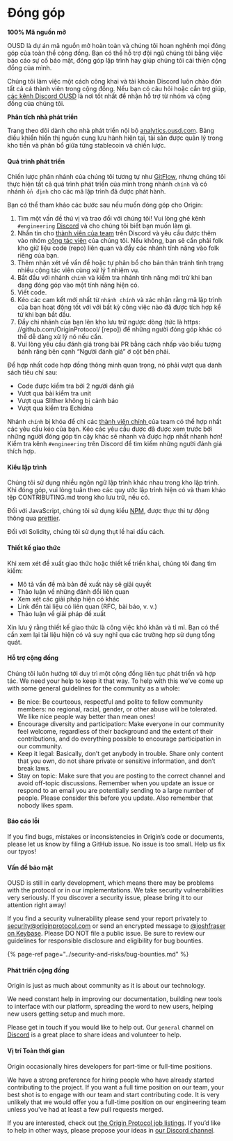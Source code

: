 # Đóng góp

**100% Mã nguồn mở**

OUSD là dự án mã nguồn mở hoàn toàn và chúng tôi hoan nghênh mọi đóng góp của toàn thể cộng đồng. Bạn có thể hỗ trợ đội ngũ chúng tôi bằng việc báo cáo sự cố bảo mật, đóng góp lập trình hay giúp chúng tôi cải thiện cộng đồng của mình.

Chúng tôi làm việc một cách công khai và tài khoản Discord luôn chào đón tất cả cá thành viên trong cộng đồng. Nếu bạn có câu hỏi hoặc cần trợ giúp, [các kênh Discord OUSD](https://discord.gg/jyxpUSe) là nơi tốt nhất để nhận hỗ trợ từ nhóm và cộng đồng của chúng tôi.

**Phân tích nhà phát triển**

Trang theo dõi dành cho nhà phát triển nội bộ [analytics.ousd.com](https://analytics.ousd.com). Bảng điều khiển hiển thị nguồn cung lưu hành hiện tại, tài sản được quản lý trong kho tiền và phân bổ giữa từng stablecoin và chiến lược.

#### Quá trình phát triển

Chiến lược phân nhánh của chúng tôi tương tự như [GitFlow](http://nvie.com/posts/a-successful-git-branching-model/), nhưng chúng tôi thực hiện tất cả quá trình phát triển của mình trong nhánh `chính` và có nhánh `ổn định` cho các mã lập trình đã được phát hành.

Bạn có thể tham khảo các bước sau nếu muốn đóng góp cho Origin:

1. Tìm một vấn đề thú vị và trao đổi với chúng tôi! Vui lòng ghé kênh `#engineering` [Discord](https://discord.gg/jyxpUSe) và cho chúng tôi biết bạn muốn làm gì.
2. Nhắn tin cho [thành viên của team](https://github.com/orgs/OriginProtocol/teams/core/members) trên Discord và yêu cầu được thêm vào nhóm [cộng tác viên](https://github.com/orgs/OriginProtocol/teams/contributors) của chúng tôi. Nếu không, bạn sẽ cần phải folk kho giữ liệu code (repo) liên quan và đẩy các nhánh tính năng vào folk riêng của bạn.
3. Thêm nhận xét về vấn đề hoặc tự phân bổ cho bản thân tránh tình trạng nhiều cộng tác viên cùng xử lý 1 nhiệm vụ.
4. Bắt đầu với nhánh `chính` và kiểm tra nhánh tính năng mới trừ khi bạn đang đóng góp vào một tính năng hiện có.
5. Viết code.
6. Kéo các cam kết mới nhất từ `nhánh chính` và xác nhận rằng mã lập trình của bạn hoạt động tốt với với bất kỳ công việc nào đã được tích hợp kể từ khi bạn bắt đầu.
7. Đẩy chi nhánh của bạn lên kho lưu trữ ngược dòng (tức là https: //github.com/OriginProtocol/ [repo]) để những người đóng góp khác có thể dễ dàng xử lý nó nếu cần.
8. Vui lòng yêu cầu đánh giá trong bài PR bằng cách nhấp vào biểu tượng bánh răng bên cạnh “Người đánh giá” ở cột bên phải.

Để hợp nhất code hợp đồng thông minh quan trọng, nó phải vượt qua danh sách tiêu chí sau:

*  Code được kiểm tra bởi 2 người đánh giá
*  Vươt qua bài kiểm tra unit
*  Vượt qua Slither không bị cảnh báo
*  Vượt qua kiểm tra Echidna

Nhánh `chính` bị khóa để chỉ các [ thành viên chính ](https://github.com/orgs/OriginProtocol/teams/core) của team có thể hợp nhất các yêu cầu kéo của bạn. Kéo các yêu cầu được đã được xem trước bởi những người đóng góp tin cậy khác sẽ nhanh và được hợp nhất nhanh hơn! Kiểm tra kênh `#engineering` trên Discord để tìm kiếm những người đánh giá thích hợp.

#### Kiểu lập trình

Chúng tôi sử dụng nhiều ngôn ngữ lập trình khác nhau trong kho lập trình. Khi đóng góp, vui lòng tuân theo các quy ước lập trình hiện có và tham khảo tệp CONTRIBUTING.md trong kho lưu trữ, nếu có.

Đối với JavaScript, chúng tôi sử dụng kiểu [NPM](https://docs.npmjs.com/misc/coding-style), được thực thi tự động thông qua [prettier](https://prettier.io/).

Đối với Solidity, chúng tôi sử dụng thụt lề hai dấu cách.

#### Thiết kế giao thức

Khi xem xét đề xuất giao thức hoặc thiết kế triển khai, chúng tôi đang tìm kiếm:

* Mô tả vấn đề mà bản đề xuất này sẽ giải quyết
* Thảo luận về những đánh đổi liên quan
* Xem xét các giải pháp hiện có khác
* Link đến tài liệu có liên quan (RFC, bài báo, v. v.)
* Thảo luận về giải pháp đề xuất

Xin lưu ý rằng thiết kế giao thức là công việc khó khăn và tỉ mỉ. Bạn có thể cần xem lại tài liệu hiện có và suy nghĩ qua các trường hợp sử dụng tổng quát.

#### Hỗ trợ cộng đồng

Chúng tôi luôn hướng tới duy trì một cộng đồng liên tục phát triển và hợp tác. We need your help to keep it that way. To help with this we’ve come up with some general guidelines for the community as a whole:

* Be nice: Be courteous, respectful and polite to fellow community members: no regional, racial, gender, or other abuse will be tolerated. We like nice people way better than mean ones!
* Encourage diversity and participation: Make everyone in our community feel welcome, regardless of their background and the extent of their contributions, and do everything possible to encourage participation in our community.
* Keep it legal: Basically, don’t get anybody in trouble. Share only content that you own, do not share private or sensitive information, and don’t break laws.
* Stay on topic: Make sure that you are posting to the correct channel and avoid off-topic discussions. Remember when you update an issue or respond to an email you are potentially sending to a large number of people. Please consider this before you update. Also remember that nobody likes spam.

#### Báo cáo lỗi

If you find bugs, mistakes or inconsistencies in Origin’s code or documents, please let us know by filing a GitHub issue. No issue is too small. Help us fix our tpyos!

#### Vấn đề bảo mật

OUSD is still in early development, which means there may be problems with the protocol or in our implementations. We take security vulnerabilities very seriously. If you discover a security issue, please bring it to our attention right away!

If you find a security vulnerability please send your report privately to [security@originprotocol.com](mailto:security@originprotocol.com) or send an encrypted message to [@joshfraser on Keybase](https://keybase.io/joshfraser). Please DO NOT file a public issue. Be sure to review our guidelines for responsible disclosure and eligibility for bug bounties.

{% page-ref page="../security-and-risks/bug-bounties.md" %}

#### **Phát triển cộng đồng**

Origin is just as much about community as it is about our technology.

We need constant help in improving our documentation, building new tools to interface with our platform, spreading the word to new users, helping new users getting setup and much more.

Please get in touch if you would like to help out. Our `general` channel on [Discord](https://www.originprotocol.com/discord) is a great place to share ideas and volunteer to help.

#### Vị trí Toàn thời gian

Origin occasionally hires developers for part-time or full-time positions.

We have a strong preference for hiring people who have already started contributing to the project. If you want a full time position on our team, your best shot is to engage with our team and start contributing code. It is very unlikely that we would offer you a full-time position on our engineering team unless you’ve had at least a few pull requests merged.

If you are interested, check out [the Origin Protocol job listings](https://angel.co/originprotocol/jobs). If you’d like to help in other ways, please propose your ideas in [our Discord channel](https://www.originprotocol.com/discord).



